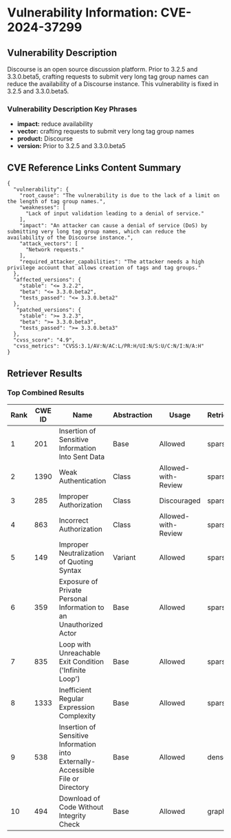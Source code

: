 # Vulnerability Information: CVE-2024-37299

## Vulnerability Description
Discourse is an open source discussion platform. Prior to 3.2.5 and 3.3.0.beta5, crafting requests to submit very long tag group names can reduce the availability of a Discourse instance. This vulnerability is fixed in 3.2.5 and 3.3.0.beta5.

### Vulnerability Description Key Phrases
- **impact:** reduce availability
- **vector:** crafting requests to submit very long tag group names
- **product:** Discourse
- **version:** Prior to 3.2.5 and 3.3.0.beta5

## CVE Reference Links Content Summary
```
{
  "vulnerability": {
    "root_cause": "The vulnerability is due to the lack of a limit on the length of tag group names.",
    "weaknesses": [
      "Lack of input validation leading to a denial of service."
    ],
    "impact": "An attacker can cause a denial of service (DoS) by submitting very long tag group names, which can reduce the availability of the Discourse instance.",
    "attack_vectors": [
      "Network requests."
    ],
    "required_attacker_capabilities": "The attacker needs a high privilege account that allows creation of tags and tag groups."
  },
  "affected_versions": {
    "stable": "<= 3.2.2",
    "beta": "<= 3.3.0.beta2",
    "tests_passed": "<= 3.3.0.beta2"
  },
   "patched_versions": {
    "stable": ">= 3.2.3",
    "beta": ">= 3.3.0.beta3",
    "tests_passed": ">= 3.3.0.beta3"
  },
  "cvss_score": "4.9",
  "cvss_metrics": "CVSS:3.1/AV:N/AC:L/PR:H/UI:N/S:U/C:N/I:N/A:H"
}
```

## Retriever Results

### Top Combined Results

| Rank | CWE ID | Name | Abstraction | Usage  | Retrievers | Individual Scores |
|------|--------|------|-------------|-------|------------|-------------------|
| 1 | 201 | Insertion of Sensitive Information Into Sent Data | Base | Allowed | sparse | 0.094 |
| 2 | 1390 | Weak Authentication | Class | Allowed-with-Review | sparse | 0.090 |
| 3 | 285 | Improper Authorization | Class | Discouraged | sparse | 0.086 |
| 4 | 863 | Incorrect Authorization | Class | Allowed-with-Review | sparse | 0.086 |
| 5 | 149 | Improper Neutralization of Quoting Syntax | Variant | Allowed | sparse | 0.085 |
| 6 | 359 | Exposure of Private Personal Information to an Unauthorized Actor | Base | Allowed | sparse | 0.084 |
| 7 | 835 | Loop with Unreachable Exit Condition ('Infinite Loop') | Base | Allowed | sparse | 0.083 |
| 8 | 1333 | Inefficient Regular Expression Complexity | Base | Allowed | sparse | 0.083 |
| 9 | 538 | Insertion of Sensitive Information into Externally-Accessible File or Directory | Base | Allowed | dense | 0.443 |
| 10 | 494 | Download of Code Without Integrity Check | Base | Allowed | graph | 0.002 |

